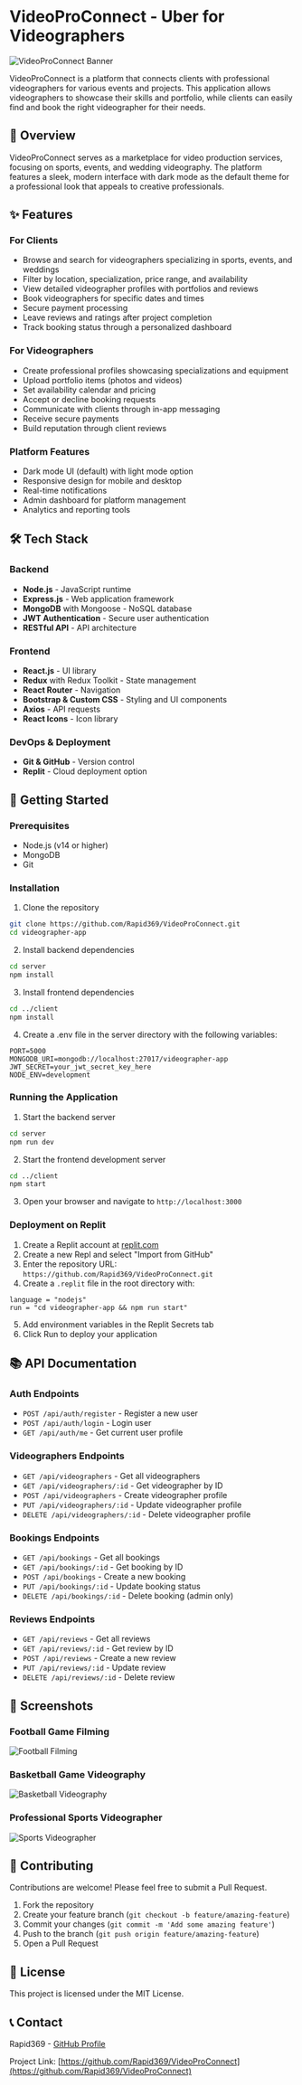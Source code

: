 # VideoProConnect - Uber for Videographers

![VideoProConnect Banner](images/filming-live-sports-stockcake.jpg)

VideoProConnect is a platform that connects clients with professional videographers for various events and projects. This application allows videographers to showcase their skills and portfolio, while clients can easily find and book the right videographer for their needs.

## 🎥 Overview

VideoProConnect serves as a marketplace for video production services, focusing on sports, events, and wedding videography. The platform features a sleek, modern interface with dark mode as the default theme for a professional look that appeals to creative professionals.

## ✨ Features

### For Clients
- Browse and search for videographers specializing in sports, events, and weddings
- Filter by location, specialization, price range, and availability
- View detailed videographer profiles with portfolios and reviews
- Book videographers for specific dates and times
- Secure payment processing
- Leave reviews and ratings after project completion
- Track booking status through a personalized dashboard

### For Videographers
- Create professional profiles showcasing specializations and equipment
- Upload portfolio items (photos and videos)
- Set availability calendar and pricing
- Accept or decline booking requests
- Communicate with clients through in-app messaging
- Receive secure payments
- Build reputation through client reviews

### Platform Features
- Dark mode UI (default) with light mode option
- Responsive design for mobile and desktop
- Real-time notifications
- Admin dashboard for platform management
- Analytics and reporting tools

## 🛠️ Tech Stack

### Backend
- **Node.js** - JavaScript runtime
- **Express.js** - Web application framework
- **MongoDB** with Mongoose - NoSQL database
- **JWT Authentication** - Secure user authentication
- **RESTful API** - API architecture

### Frontend
- **React.js** - UI library
- **Redux** with Redux Toolkit - State management
- **React Router** - Navigation
- **Bootstrap & Custom CSS** - Styling and UI components
- **Axios** - API requests
- **React Icons** - Icon library

### DevOps & Deployment
- **Git & GitHub** - Version control
- **Replit** - Cloud deployment option

## 🚀 Getting Started

### Prerequisites
- Node.js (v14 or higher)
- MongoDB
- Git

### Installation

1. Clone the repository
```bash
git clone https://github.com/Rapid369/VideoProConnect.git
cd videographer-app
```

2. Install backend dependencies
```bash
cd server
npm install
```

3. Install frontend dependencies
```bash
cd ../client
npm install
```

4. Create a .env file in the server directory with the following variables:
```
PORT=5000
MONGODB_URI=mongodb://localhost:27017/videographer-app
JWT_SECRET=your_jwt_secret_key_here
NODE_ENV=development
```

### Running the Application

1. Start the backend server
```bash
cd server
npm run dev
```

2. Start the frontend development server
```bash
cd ../client
npm start
```

3. Open your browser and navigate to `http://localhost:3000`

### Deployment on Replit

1. Create a Replit account at [replit.com](https://replit.com)
2. Create a new Repl and select "Import from GitHub"
3. Enter the repository URL: `https://github.com/Rapid369/VideoProConnect.git`
4. Create a `.replit` file in the root directory with:
```
language = "nodejs"
run = "cd videographer-app && npm run start"
```
5. Add environment variables in the Replit Secrets tab
6. Click Run to deploy your application

## 📚 API Documentation

### Auth Endpoints
- `POST /api/auth/register` - Register a new user
- `POST /api/auth/login` - Login user
- `GET /api/auth/me` - Get current user profile

### Videographers Endpoints
- `GET /api/videographers` - Get all videographers
- `GET /api/videographers/:id` - Get videographer by ID
- `POST /api/videographers` - Create videographer profile
- `PUT /api/videographers/:id` - Update videographer profile
- `DELETE /api/videographers/:id` - Delete videographer profile

### Bookings Endpoints
- `GET /api/bookings` - Get all bookings
- `GET /api/bookings/:id` - Get booking by ID
- `POST /api/bookings` - Create a new booking
- `PUT /api/bookings/:id` - Update booking status
- `DELETE /api/bookings/:id` - Delete booking (admin only)

### Reviews Endpoints
- `GET /api/reviews` - Get all reviews
- `GET /api/reviews/:id` - Get review by ID
- `POST /api/reviews` - Create a new review
- `PUT /api/reviews/:id` - Update review
- `DELETE /api/reviews/:id` - Delete review

## 📱 Screenshots

### Football Game Filming
![Football Filming](images/GameFilming-min.jpg)

### Basketball Game Videography
![Basketball Videography](images/cameraman-filming-sporting-event-with-large-crowd-background_950481-5819.jpg)

### Professional Sports Videographer
![Sports Videographer](images/videographer-captures-game-stockcake.jpg)

## 🤝 Contributing

Contributions are welcome! Please feel free to submit a Pull Request.

1. Fork the repository
2. Create your feature branch (`git checkout -b feature/amazing-feature`)
3. Commit your changes (`git commit -m 'Add some amazing feature'`)
4. Push to the branch (`git push origin feature/amazing-feature`)
5. Open a Pull Request

## 📝 License

This project is licensed under the MIT License.

## 📞 Contact

Rapid369 - [GitHub Profile](https://github.com/Rapid369)

Project Link: [https://github.com/Rapid369/VideoProConnect](https://github.com/Rapid369/VideoProConnect)
